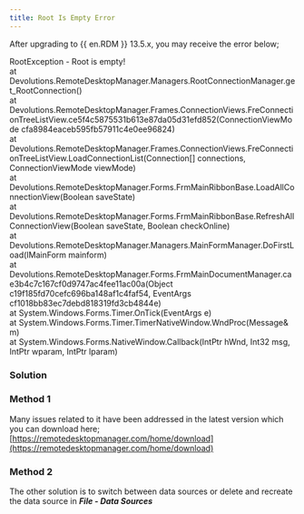 ```yaml
---
title: Root Is Empty Error
---
```

After upgrading to {{ en.RDM }} 13.5.x, you may receive the error below;  

RootException - Root is empty!  
at Devolutions.RemoteDesktopManager.Managers.RootConnectionManager.get_RootConnection()  
at Devolutions.RemoteDesktopManager.Frames.ConnectionViews.FreConnectionTreeListView.ce5f4c5875531b613e87da05d31efd852(ConnectionViewMode cfa8984eaceb595fb57911c4e0ee96824)  
at Devolutions.RemoteDesktopManager.Frames.ConnectionViews.FreConnectionTreeListView.LoadConnectionList(Connection[] connections, ConnectionViewMode viewMode)  
at Devolutions.RemoteDesktopManager.Forms.FrmMainRibbonBase.LoadAllConnectionView(Boolean saveState)  
at Devolutions.RemoteDesktopManager.Forms.FrmMainRibbonBase.RefreshAllConnectionView(Boolean saveState, Boolean checkOnline)  
at Devolutions.RemoteDesktopManager.Managers.MainFormManager.DoFirstLoad(IMainForm mainform)  
at Devolutions.RemoteDesktopManager.Forms.FrmMainDocumentManager.cae3b4c7c167cf0d9747ac4fee11ac00a(Object c19f185fd70cefc696ba148af1c4faf54, EventArgs cf1018bb83ec7debd818319fd3cb4844e)  
at System.Windows.Forms.Timer.OnTick(EventArgs e)  
at System.Windows.Forms.Timer.TimerNativeWindow.WndProc(Message&amp; m)  
at System.Windows.Forms.NativeWindow.Callback(IntPtr hWnd, Int32 msg, IntPtr wparam, IntPtr lparam)  
### Solution
### Method 1
Many issues related to it have been addressed in the latest version which you can download here; [https://remotedesktopmanager.com/home/download](https://remotedesktopmanager.com/home/download)
### Method 2
The other solution is to switch between data sources or delete and recreate the data source in ***File - Data Sources***
